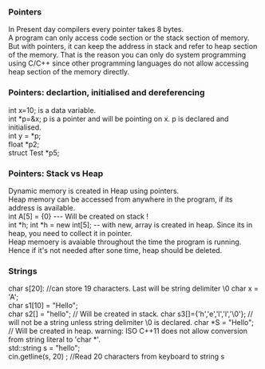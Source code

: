 
### Pointers
In Present day compilers every pointer takes 8 bytes.   
A program can only access code section or the stack section of memory. But with pointers, it can keep the address in stack and refer to heap section of the memory. That is the reason you can only do system programming using C/C++ since other programming languages do not allow accessing heap section of the memory directly.

### Pointers: declartion, initialised and dereferencing
int x=10; is a data variable.   
int *p=&x; p is a pointer and will be pointing on x. p is declared and initialised.   
int y = *p;    
float *p2;    
struct Test *p5;   

### Pointers: Stack vs Heap
Dynamic memory is created in Heap using pointers.   
Heap memory can be accessed from anywhere in the program, if its address is available.   
int A[5] = {0} --- Will be created on stack !   
int *h;
int *h = new int[5]; -- with new, array is created in heap. Since its in heap, you need to collect it in pointer.   
Heap memoery is avaiable throughout the time the program is running. Hence if it's not needed after sone time, heap should be deleted.

### Strings
char s[20]: //can store 19 characters. Last will be string delimiter \0
char x = 'A';  
char s1[10] = "Hello";  
char s2[] = "hello";   // Will be created in stack. 
char s3[]={'h','e','l','l','\0'}; // will not be a string unless string delimiter \0 is declared. 
char *S = "Hello";  // Will be created in heap. warning: ISO C++11 does not allow conversion from string literal to 'char *'.   
std::string s = "hello";    
cin.getline(s, 20) ; //Read 20 characters from keyboard to string s
